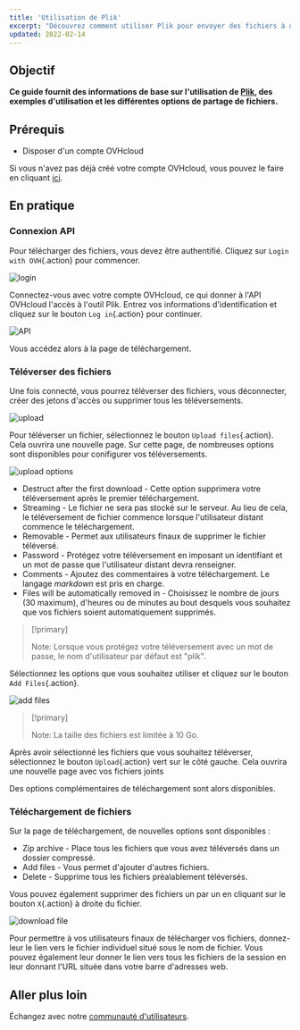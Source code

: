 ```yaml
---
title: 'Utilisation de Plik'
excerpt: "Découvrez comment utiliser Plik pour envoyer des fichiers à d'autres personnes"
updated: 2022-02-14
---
```


## Objectif

**Ce guide fournit des informations de base sur l'utilisation de [Plik](https://ca.plik.ovh/#/), des exemples d'utilisation et les différentes options de partage de fichiers.**

## Prérequis

- Disposer d'un compte OVHcloud

Si vous n'avez pas déjà créé votre compte OVHcloud, vous pouvez le faire en cliquant [ici](https://ca.ovh.com/auth/?action=gotomanager&from=https://www.ovh.com/ca/fr/&ovhSubsidiary=qc).

## En pratique

### Connexion API

Pour télécharger des fichiers, vous devez être authentifié. Cliquez sur `Login with OVH`{.action} pour commencer.

![login](images/plik-login.png)

Connectez-vous avec votre compte OVHcloud, ce qui donner à l'API OVHcloud l'accès à l'outil Plik. Entrez vos informations d'identification et cliquez sur le bouton `Log in`{.action} pour continuer.

![API](images/api-login.png)

Vous accédez alors à la page de téléchargement.

### Téléverser des fichiers

 Une fois connecté, vous pourrez téléverser des fichiers, vous déconnecter, créer des jetons d'accès ou supprimer tous les téléversements.

![upload](images/plik-upload.png)

Pour téléverser un fichier, sélectionnez le bouton `Upload files`{.action}. Cela ouvrira une nouvelle page. Sur cette page, de nombreuses options sont disponibles pour conifigurer vos téléversements.

![upload options](images/plik-upload-options.png)

- Destruct after the first download - Cette option supprimera votre téléversement après le premier téléchargement.
- Streaming - Le fichier ne sera pas stocké sur le serveur. Au lieu de cela, le téléversement de fichier commence lorsque l'utilisateur distant commence le téléchargement.
- Removable - Permet aux utilisateurs finaux de supprimer le fichier téléversé.
- Password - Protégez votre téléversement en imposant un identifiant et un mot de passe que l'utilisateur distant devra renseigner.
- Comments - Ajoutez des commentaires à votre téléchargement. Le langage *markdown* est pris en charge.
- Files will be automatically removed in - Choisissez le nombre de jours (30 maximum), d'heures ou de minutes au bout desquels vous souhaitez que vos fichiers soient automatiquement supprimés.

> [!primary]
>
> Note: Lorsque vous protégez votre téléversement avec un mot de passe, le nom d'utilisateur par défaut est "plik".
>

Sélectionnez les options que vous souhaitez utiliser et cliquez sur le bouton `Add Files`{.action}.

![add files](images/plik-add-files.png)

> [!primary]
>
> Note: La taille des fichiers est limitée à 10 Go.
>

Après avoir sélectionné les fichiers que vous souhaitez téléverser, sélectionnez le bouton `Upload`{.action} vert sur le côté gauche. Cela ouvrira une nouvelle page avec vos fichiers joints

Des options complémentaires de téléchargement sont alors disponibles.

### Téléchargement de fichiers

Sur la page de téléchargement, de nouvelles options sont disponibles :

- Zip archive - Place tous les fichiers que vous avez téléversés dans un dossier compressé.
- Add files - Vous permet d'ajouter d'autres fichiers.
- Delete - Supprime tous les fichiers préalablement téléversés.

Vous pouvez également supprimer des fichiers un par un en cliquant sur le bouton `X`{.action} à droite du fichier.

![download file](images/plik-download.png)

Pour permettre à vos utilisateurs finaux de télécharger vos fichiers, donnez-leur le lien vers le fichier individuel situé sous le nom de fichier. Vous pouvez également leur donner le lien vers tous les fichiers de la session en leur donnant l'URL située dans votre barre d'adresses web.

## Aller plus loin

Échangez avec notre [communauté d'utilisateurs](/links/community).
